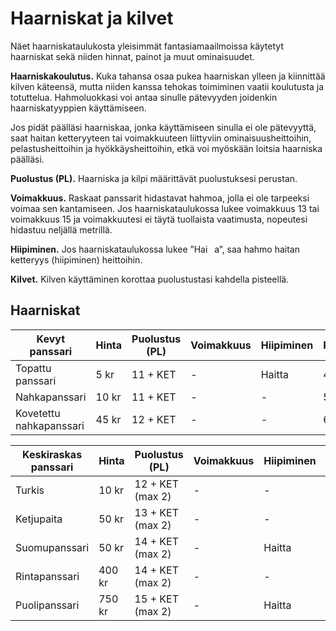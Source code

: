 # Haarniskat ja kilvet

Näet haarniskataulukosta yleisimmät fantasiamaailmoissa käytetyt haarniskat sekä niiden 
hinnat, painot ja muut ominaisuudet.

**Haarniskakoulutus.**  Kuka tahansa osaa pukea haarniskan ylleen ja kiinnittää kilven käteensä, 
mutta niiden kanssa tehokas toimiminen vaatii koulutusta ja totuttelua. Hahmoluokkasi voi antaa 
sinulle pätevyyden joidenkin haarniskatyyppien käyttämiseen.

Jos pidät päälläsi haarniskaa, jonka käyttämiseen sinulla ei ole pätevyyttä, saat haitan ketteryyteen 
tai voimakkuuteen liittyviin ominaisuusheittoihin, pelastusheittoihin ja hyökkäysheittoihin, etkä voi
myöskään loitsia haarniska päälläsi.

**Puolustus (PL).** Haarniska ja kilpi määrittävät puolustuksesi perustan.

**Voimakkuus.** Raskaat panssarit hidastavat hahmoa, jolla ei ole tarpeeksi voimaa sen kantamiseen. Jos haarniskataulukossa lukee voimakkuus 13 tai voimakkuus 15 ja voimakkuutesi ei täytä tuollaista vaatimusta, nopeutesi hidastuu neljällä metrillä.

**Hiipiminen.** Jos haarniskataulukossa lukee ”Hai  a”, saa hahmo haitan ketteryys (hiipiminen) heittoihin.

**Kilvet.** Kilven käyttäminen korottaa puolustustasi kahdella pisteellä.

## Haarniskat

| Kevyt panssari         | Hinta | Puolustus (PL) | Voimakkuus | Hiipiminen | Paino |
|------------------------|-------|----------------|------------|------------|-------|
|Topattu panssari        | 5 kr  | 11 + KET       | -          |Haitta      | 4kg   |
|Nahkapanssari           | 10 kr | 11 + KET       | -          | -          | 5kg   |
|Kovetettu nahkapanssari | 45 kr | 12 + KET       | -          | -          | 6 kg  |

| Keskiraskas panssari   | Hinta  | Puolustus (PL)   | Voimakkuus | Hiipiminen | Paino |
|------------------------|--------|------------------|------------|------------|-------|
|Turkis                  | 10 kr  | 12 + KET (max 2) | -          | -          | 6 kg  |
|Ketjupaita              | 50 kr  | 13 + KET (max 2) | -          | -          | 10 kg |
|Suomupanssari           | 50 kr  | 14 + KET (max 2) | -          | Haitta     | 20 kg |
|Rintapanssari           | 400 kr | 14 + KET (max 2) | -          | -          | 10 kg |
|Puolipanssari           | 750 kr | 15 + KET (max 2) | -          | Haitta     | 20 kg |